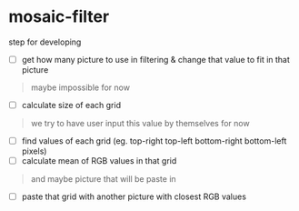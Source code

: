 # mosaic-filter

step for developing
- [ ] get how many picture to use in filtering & change that value to fit in that picture
> maybe impossible for now
- [ ] calculate size of each grid
> we try to have user input this value by themselves for now
- [ ] find values of each grid (eg. top-right top-left bottom-right bottom-left pixels)
- [ ] calculate mean of RGB values in that grid
> and maybe picture that will be paste in
- [ ] paste that grid with another picture with closest RGB values
